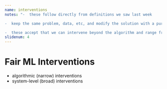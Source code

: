 ```yaml
---
name: interventions
notes: "-  these follow directly from definitions we saw last week

-  keep the same problem, data, etc, and modify the solution with a purely algorithmic intervention

-  these accept that we can intervene beyond the algorithm and range from collecting more data to"
slidenum: 4
---
```

# Fair ML Interventions
- algorithmic (narrow) interventions
- system-level (broad) interventions